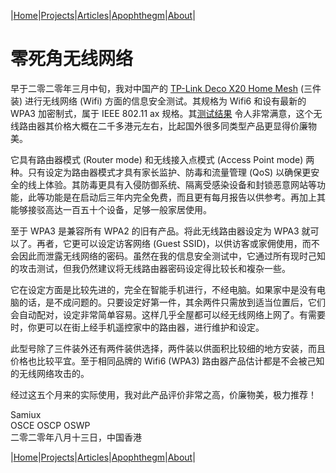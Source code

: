|[Home](/README.md)|[Projects](/projects.md)|[Articles](/articles.md)|[Apophthegm](/apophthegm.md)|[About](/about.md)|

# 零死角无线网络

早于二零二零年三月中旬，我对中国产的 [TP-Link Deco X20 Home Mesh](https://www.tp-link.com/hk/home-networking/deco/deco-x20/?utm_medium=select-local) (三件装) 进行无线网络 (Wifi) 方面的信息安全测试。其规格为 Wifi6 和设有最新的 WPA3 加密制式，属于 IEEE 802.11 ax 规格。其[测试结果](https://samiux.github.io/pmkid.html) 令人非常满意，这个无线路由器其价格大概在二千多港元左右，比起国外很多同类型产品更显得价廉物美。

它具有路由器模式 (Router mode) 和无线接入点模式 (Access Point mode) 两种。只有设定为路由器模式才具有家长监护、防毒和流量管理 (QoS) 以确保更安全的线上体验。其防毒更具有入侵防御系统、隔离受感染设备和封锁恶意网站等功能，此等功能是在启动后三年内完全免费，而且更有每月报告以供参考。再加上其能够接驳高达一百五十个设备，足够一般家居使用。

至于 WPA3 是兼容所有 WPA2 的旧有产品。将此无线路由器设定为 WPA3 就可以了。再者，它更可以设定访客网络 (Guest SSID)，以供访客或家佣使用，而不会因此而泄露无线网络的密码。虽然在我的信息安全测试中，它通过所有现时己知的攻击测试，但我仍然建议将无线路由器密码设定得比较长和複杂一些。

它在设定方面是比较先进的，完全在智能手机进行，不经电脑。如果家中是没有电脑的话，是不成问题的。只要设定好第一件，其余两件只需放到适当位置后，它们会自动配对，设定非常简单容易。这样几乎全屋都可以经无线网络上网了。有需要时，你更可以在街上经手机遥控家中的路由器，进行维护和设定。

此型号除了三件装外还有两件装供选择，两件装以供面积比较细的地方安装，而且价格也比较平宜。至于相同品牌的 Wifi6 (WPA3) 路由器产品估计都是不会被己知的无线网络攻击的。

经过这五个月来的实际使用，我对此产品评价非常之高，价廉物美，极力推荐！

Samiux  
OSCE  OSCP  OSWP  
二零二零年八月十三日，中国香港  

|[Home](/README.md)|[Projects](/projects.md)|[Articles](/articles.md)|[Apophthegm](/apophthegm.md)|[About](/about.md)|
	
